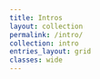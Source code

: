 ```yaml
---
title: Intros
layout: collection
permalink: /intro/
collection: intro
entries_layout: grid
classes: wide
---
```

